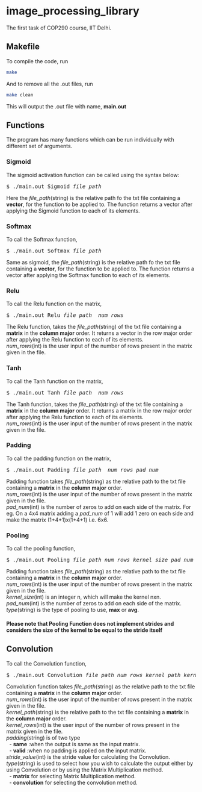 # image_processing_library
The first task of COP290 course, IIT Delhi. 

## Makefile
To compile the code, run 
```sh
make
```
And to remove all the .out files, run
```sh
make clean
```
This will output the .out file with name, **main.out**
## Functions
The program has many functions which can be run individually with different set of arguments.

### Sigmoid

The sigmoid activation function can be called using the syntax below:

<pre>
$ ./main.out Sigmoid <i>file_path</i>
</pre>

Here the *file_path*(string) is the relative path fo the txt file containing a **vector**, for the function to be applied to. The function returns a vector after applying the Sigmoid function to each of its elements. 

### Softmax

To call the Softmax function,

<pre>
$ ./main.out Softmax <i>file_path</i>
</pre>

Same as sigmoid, the *file_path*(string) is the relative path fo the txt file containing a **vector**, for the function to be applied to. The function returns a vector after applying the Softmax function to each of its elements.

### Relu

To call the Relu function on the matrix,
<pre>
$ ./main.out Relu <i>file_path</i>  <i>num_rows</i>  
</pre>

The Relu function, takes the *file_path*(string) of the txt file containing a **matrix** in the **column major** order. It returns a vector in the row major order after applying the Relu function to each of its elements.<br>
*num_rows*(int) is the user input of the number of rows present in the matrix given in the file.
### Tanh

To call the Tanh function on the matrix,
<pre>
$ ./main.out Tanh <i>file_path</i>  <i>num_rows</i>  
</pre>

The Tanh function, takes the *file_path*(string) of the txt file containing a **matrix** in the **column major** order. It returns a matrix in the row major order after applying the Relu function to each of its elements.<br>
*num_rows*(int) is the user input of the number of rows present in the matrix given in the file.

### Padding
To call the padding function on the matrix,
<pre>
$ ./main.out Padding <i>file_path</i> <i> num_rows</i> <i>pad_num</i>
</pre>
Padding function takes *file_path*(string) as the relative path to the txt file containing a **matrix** in the **column major** order.<br>
*num_rows*(int) is the user input of the number of rows present in the matrix given in the file.<br>
*pad_num*(int) is the number of zeros to add on each side of the matrix. For eg. On a 4x4 matrix adding a *pad_num* of 1 will add 1 zero on each side and make the matrix (1+4+1)x(1+4+1) i.e. 6x6.<br>

### Pooling 
To call the pooling function,
<pre>
$ ./main.out Pooling <i>file_path</i> <i>num_rows</i> <i>kernel_size</i> <i>pad_num</i> <i>type</i>
</pre>
Padding function takes *file_path*(string) as the relative path to the txt file containing a **matrix** in the **column major** order.<br>
*num_rows*(int) is the user input of the number of rows present in the matrix given in the file.<br>
*kernel_size*(int) is an integer n, which will make the kernel nxn.<br>
*pad_num*(int) is the number of zeros to add on each side of the matrix.<br>
*type*(string) is the type of pooling to use, **max** or **avg**. <br>
#### Please note that Pooling Function does not implement strides and considers the size of the kernel to be equal to the stride itself

## Convolution
To call the Convolution function, 
<pre>
$ ./main.out Convolution <i>file_path</i> <i>num_rows</i> <i>kernel_path</i> <i>kernel_rows</i> <i>padding</i> <i>stride_value</i> <i>type</i>
</pre>
Convolution function takes *file_path*(string) as the relative path to the txt file containing a **matrix** in the **column major** order.<br>
*num_rows*(int) is the user input of the number of rows present in the matrix given in the file.<br>
*kernel_path*(string) is the relative path to the txt file containing a **matrix** in the **column major** order.<br>
*kernel_rows*(int) is the user input of the number of rows present in the matrix given in the file.<br>
*padding*(string) is of two type <br>
&nbsp;&nbsp;-&nbsp;**same** :when the output is same as the input matrix.<br>
&nbsp;&nbsp;-&nbsp;**valid** :when no padding is applied on the input matrix.<br>
*stride_value*(int) is the stride value for calculating the Convolution.<br>
*type*(string) is used to select how you wish to calculate the output either by using Convolution or by using the Matrix Multiplication method.<br>
&nbsp;&nbsp;-&nbsp;**matrix** for selecting Matrix Multiplication method.<br>
&nbsp;&nbsp;-&nbsp;**convolution** for selecting the convolution method.<br>
